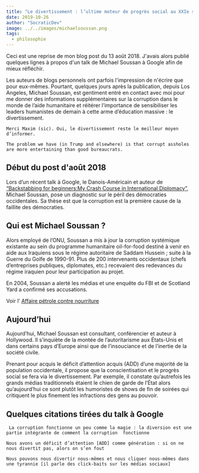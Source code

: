```yaml
---
title: "Le divertissement : l’ultime moteur de progrès social au XXIe siècle?"
date: 2019-10-26
author: "SocraticDev"
image: ../../images/michaelsoussan.png
tags:
  - philosophie
---
```


Ceci est une reprise de mon blog post du 13 août 2018. J'avais alors publié quelques lignes à propos d'un talk de Michael Soussan à Google afin de mieux réfléchir. 

Les auteurs de blogs personnels ont parfois l'impression de n'écrire que pour eux-mêmes. Pourtant, quelques jours après la publication, depuis Los Angeles, Michael Soussan, est gentiment entré en contact avec moi pour me donner des informations supplémentaires sur la corruption dans le monde de l’aide humanitaire et réitérer l’importance de sensibiliser les leaders humanistes de demain à cette arme d’éducation massive : le divertissement.

` Merci Maxim (sic). Oui, le divertissement reste le meilleur moyen d’informer. `

` The problem we have (in Trump and elsewhere) is that corrupt assholes are more entertaining than good bureaucrats. `

## Début du post d'août 2018

Lors d’un récent talk à Google, le Danois-Américain et auteur de [“Backstabbing for beginners:My Crash Course in International Diplomacy”](https://www.diplomacy.edu/resources/books/reviews/backstabbing-beginners-my-crash-course-international-diplomacy), Michael Soussan, pose un diagnostic sur le péril des démocraties occidentales. Sa thèse est que la corruption est la première cause de la faillite des démocraties.

## Qui est Michael Soussan ?

Alors employé de l’ONU, Soussan a mis à jour la corruption systémique existante au sein du programme humanitaire oil-for-food  destiné à venir en aide aux Iraquiens sous le régime autoritaire de Saddam Hussein ; suite à la Guerre du Golfe de 1990-91. Plus de 200 intervenants occidentaux (chefs d’entreprises publiques, diplomates, etc.) recevaient des redevances du régime iraquien pour leur participation au projet.

En 2004, Soussan a alerté les médias et une enquête du FBI et de Scotland Yard a confirmé ses accusations.

Voir l’ [Affaire pétrole contre nourriture](https://www.wikiwand.com/fr/Affaire_P%C3%A9trole_contre_nourriture)

## Aujourd’hui

Aujourd’hui, Michael Soussan est consultant, conférencier et auteur à Hollywood. Il s’inquiète de la montée de l’autoritarisme aux États-Unis et dans certains pays d’Europe ainsi que de l’insouciance et de l’inertie de la société civile.

Prenant pour acquis le déficit d’attention acquis (ADD) d’une majorité de la population occidentale, il propose que la conscientisation et le progrès social se fera via le divertissement. Par exemple, il constate qu’autrefois les grands médias traditionnels étaient le chien de garde de l’État alors qu’aujourd’hui ce sont plutôt les humoristes de shows de fin de soirées qui critiquent le plus finement les infractions des gens au pouvoir.

## Quelques citations tirées du talk à Google

` La corruption fonctionne un peu comme la magie : la diversion est une partie intégrante de comment la corruption 
fonctionne`

 ` Nous avons un déficit d’attention [ADD] comme génération : si on ne nous divertit pas, alors on s’en fout `

 ` Nous pouvons nous divertir nous-mêmes et nous cliquer nous-mêmes dans une tyrannie [il parle des click-baits sur les médias sociaux] `
